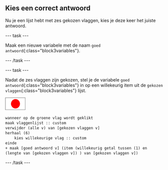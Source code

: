 ## Kies een correct antwoord

Nu je een lijst hebt met zes gekozen vlaggen, kies je deze keer het juiste antwoord.

\--- task \---

Maak een nieuwe variabele met de naam `goed antwoord`{:class="block3variables"}.

\--- /task \---

\--- task \---

Nadat de zes vlaggen zijn gekozen, stel je de variabele `goed antwoord`{:class="block3variables"} in op een willekeurig item uit de `gekozen vlaggen`{:class="block3variables"} lijst.

![Vlag sprite](images/flag-sprite.png)

```blocks3
wanneer op de groene vlag wordt geklikt
maak vlaggenlijst :: custom
verwijder (alle v) van [gekozen vlaggen v]
herhaal (6)
    kies willekeurige vlag :: custom
einde
+ maak [goed antwoord v] (item (willekeurig getal tussen (1) en (lengte van [gekozen vlaggen v]) ) van [gekozen vlaggen v])
```

\--- /task \---